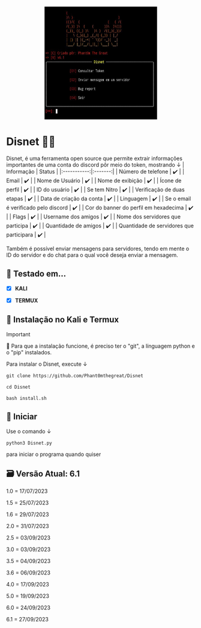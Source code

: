 <p align="center">

  <img width="300" height="300" src="IMG-20230927-WA0009.jpg">
  
# Disnet 💉🔥
Disnet, é uma ferramenta open source que permite extrair informações importantes de uma conta do discord pôr meio do token, mostrando ↓
|   Informação    |  Status |
|:-----------:|:-------:|
| Número de telefone | ✔️ |
| Email | ✔️ |
| Nome de Usuário | ✔️ |
| Nome de exibição | ✔️  |
| Ícone de perfil | ✔️ |
| ID do usuário | ✔️ |
| Se tem Nitro | ✔️ |
| Verificação de duas etapas | ✔️ |
| Data de criação da conta | ✔️ |
| Linguagem | ✔️ |
| Se o email é verificado pelo discord | ✔️ |
| Cor do banner do perfil em hexadecima | ✔️ |
| Flags | ✔️ |
| Username dos amigos | ✔️ |
| Nome dos servidores que participa | ✔️ |
| Quantidade de amigos | ✔️ |
| Quantidade de servidores que participara | ✔️ |

Também é possível enviar mensagens para servidores, tendo em mente o ID do servidor e do chat para o qual você deseja enviar a mensagem.
## 🧪 Testado em...
 - [x] **KALI** 

 - [x] **TERMUX**

## 🔧 Instalação no Kali e Termux
> [!IMPORTANT]
> 📩
> Para que a instalação funcione, é preciso ter o "git", a línguagem python e o "pip" instalados.

Para instalar o Disnet, execute ↓
```
git clone https://github.com/Phant0mthegreat/Disnet
```
```
cd Disnet
```
```
bash install.sh
```
## 💉 Iniciar
Use o comando ↓
```
python3 Disnet.py
```
para iniciar o programa quando quiser

## 🗃️ Versão Atual: 6.1
1.0 = 17/07/2023

1.5 = 25/07/2023

1.6 = 29/07/2023

2.0 = 31/07/2023

2.5 = 03/09/2023

3.0 = 03/09/2023

3.5 = 04/09/2023

3.6 = 06/09/2023

4.0 = 17/09/2023

5.0 = 19/09/2023

6.0 = 24/09/2023

6.1 = 27/09/2023
